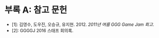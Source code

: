 # 부록 A: 참고 문헌

* \[1\]: 김영수, 도우진, 오승규, 유지현. 2012. *2011년 여름 GGG Game Jam 회고*.
* \[2\]: GGGGJ 2016 스태프 회의록.
